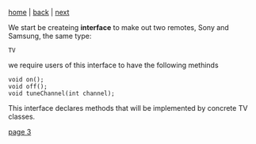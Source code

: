 [home](./page01.md) | [back](./page01.md) | [next](./page03.md)

We start be createing **interface** to make out two remotes, Sony and Samsung, the same type:
```
TV
```
we require users of this interface to have the following methinds
```
void on();
void off();
void tuneChannel(int channel);
```
This interface declares methods that will be implemented by concrete TV classes.

[page 3](./page03.md)
